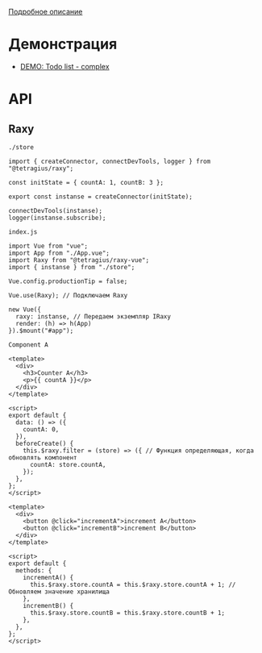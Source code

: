 
[Подробное описание](https://github.com/Tetragius/raxy)

# Демонстрация
   - [DEMO: Todo list - complex](https://codesandbox.io/s/raxy-demo-complex-5syo0)


# API

## Raxy

`./store`
```tsx
import { createConnector, connectDevTools, logger } from "@tetragius/raxy";

const initState = { countA: 1, countB: 3 };

export const instanse = createConnector(initState);

connectDevTools(instanse);
logger(instanse.subscribe);

```

`index.js`
```tsx
import Vue from "vue";
import App from "./App.vue";
import Raxy from "@tetragius/raxy-vue";
import { instanse } from "./store";

Vue.config.productionTip = false;

Vue.use(Raxy); // Подключаем Raxy

new Vue({
  raxy: instanse, // Передаем экземпляр IRaxy
  render: (h) => h(App)
}).$mount("#app");

```

`Component A`
```tsx
<template>
  <div>
    <h3>Counter A</h3>
    <p>{{ countA }}</p>
  </div>
</template>

<script>
export default {
  data: () => ({
    countA: 0,
  }),
  beforeCreate() {
    this.$raxy.filter = (store) => ({ // Функция определяющая, когда обновлять компонент
      countA: store.countA,
    });
  },
};
</script>
```

```tsx
<template>
  <div>
    <button @click="incrementA">increment A</button>
    <button @click="incrementB">increment B</button>
  </div>
</template>

<script>
export default {
  methods: {
    incrementA() {
      this.$raxy.store.countA = this.$raxy.store.countA + 1; // Обновляем значение хранилища
    },
    incrementB() {
      this.$raxy.store.countB = this.$raxy.store.countB + 1;
    },
  },
};
</script>
```